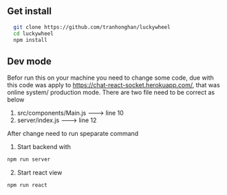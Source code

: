 ## Get install

```bash
  git clone https://github.com/tranhonghan/luckywheel
  cd luckywheel
  npm install
  ```

## Dev mode
Befor run this on your machine you need to change some code, due with this code was apply to  https://chat-react-socket.herokuapp.com/, that was online system/ production mode. There are two file need to be correct as below

1) src/components/Main.js ---> line 10
2) server/index.js ---> line 12

After change need to run speparate command 
1) Start backend with 

```bash
npm run server
```

2) Start react view
```bash
npm run react
```

